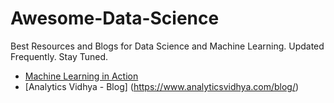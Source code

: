 # Awesome-Data-Science
Best Resources and Blogs for Data Science and Machine Learning. Updated Frequently. Stay Tuned.

* [Machine Learning in Action](https://appliedmachinelearning.blog/)
* [Analytics Vidhya - Blog] (https://www.analyticsvidhya.com/blog/)

